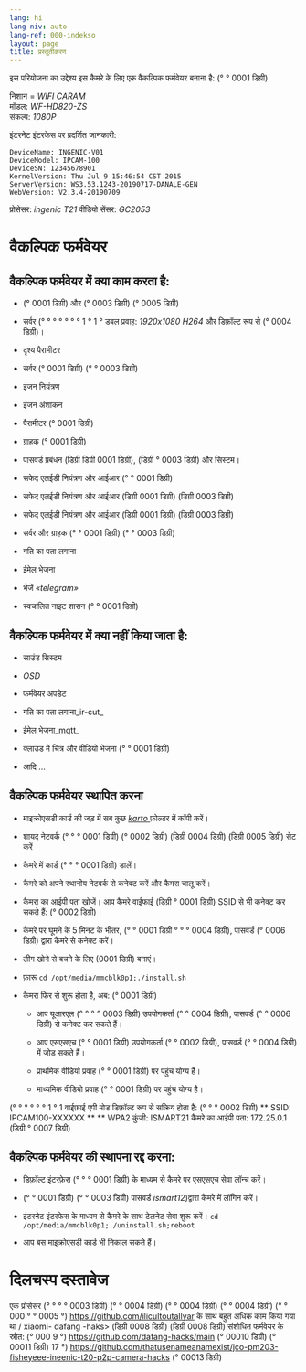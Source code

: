 ```yaml
---
lang: hi
lang-niv: auto
lang-ref: 000-indekso
layout: page
title: प्रस्तुतीकरण
---
```


इस परियोजना का उद्देश्य इस कैमरे के लिए एक वैकल्पिक फर्मवेयर बनाना है: (° ° 0001 डिग्री)

निशान = _WIFI CARAM_  
मॉडल: _WF-HD820-ZS_  
संकल्प: _1080P_

इंटरनेट इंटरफेस पर प्रदर्शित जानकारी:
```
DeviceName: INGENIC-V01
DeviceModel: IPCAM-100
DeviceSN: 12345678901
KernelVersion: Thu Jul 9 15:46:54 CST 2015
ServerVersion: WS3.53.1243-20190717-DANALE-GEN
WebVersion: V2.3.4-20190709
```

प्रोसेसर: _ingenic T21_
वीडियो सेंसर: _GC2053_

# वैकल्पिक फर्मवेयर

## वैकल्पिक फर्मवेयर में क्या काम करता है:

* (° 0001 डिग्री) और (° 0003 डिग्री) (° 0005 डिग्री)


* सर्वर (° ° ° ° ° ° ° 1 ° 1 ° डबल प्रवाह: _1920x1080 H264_ और डिफ़ॉल्ट रूप से (° 0004 डिग्री)।  


* दृश्य पैरामीटर


* सर्वर (° 0001 डिग्री) (° ° 0003 डिग्री)


* इंजन नियंत्रण


* इंजन अंशांकन


* पैरामीटर (° 0001 डिग्री)


* ग्राहक (° 0001 डिग्री)


* पासवर्ड प्रबंधन (डिग्री डिग्री 0001 डिग्री), (डिग्री ° 0003 डिग्री) और सिस्टम।  


* सफेद एलईडी नियंत्रण और आईआर (° ° 0001 डिग्री)


* सफेद एलईडी नियंत्रण और आईआर (डिग्री 0001 डिग्री) (डिग्री 0003 डिग्री)


* सफेद एलईडी नियंत्रण और आईआर (डिग्री 0001 डिग्री) (डिग्री 0003 डिग्री)


* सर्वर और ग्राहक (° ° 0001 डिग्री) (° ° 0003 डिग्री)


* गति का पता लगाना


* ईमेल भेजना


* भेजें _«telegram»_


* स्वचालित नाइट शासन (° ° 0001 डिग्री)



## वैकल्पिक फर्मवेयर में क्या नहीं किया जाता है:

* साउंड सिस्टम


* _OSD_


* फर्मवेयर अपडेट


* गति का पता लगाना_ir-cut_


* ईमेल भेजना_mqtt_


* क्लाउड में चित्र और वीडियो भेजना (° ° 0001 डिग्री)


* आदि ...



## वैकल्पिक फर्मवेयर स्थापित करना

* माइक्रोएसडी कार्ड की जड़ में सब कुछ [ _karto_ ](https://github.com/jmichault/ipcam-100/tree/master/karto) फ़ोल्डर में कॉपी करें।


* शायद नेटवर्क (° ° ° 0001 डिग्री) (° 0002 डिग्री) (डिग्री 0004 डिग्री) (डिग्री 0005 डिग्री) सेट करें


* कैमरे में कार्ड (° ° ° 0001 डिग्री) डालें।  


* कैमरे को अपने स्थानीय नेटवर्क से कनेक्ट करें और कैमरा चालू करें।


* कैमरा का आईपी पता खोजें। आप कैमरे वाईफाई (डिग्री ° 0001 डिग्री) SSID से भी कनेक्ट कर सकते हैं: (° 0002 डिग्री)।


* कैमरे पर घूमने के 5 मिनट के भीतर, (° ° 0001 डिग्री ° ° ° 0004 डिग्री), पासवर्ड (° 0006 डिग्री) द्वारा कैमरे से कनेक्ट करें।


* लीग खोने से बचने के लिए (0001 डिग्री) बनाएं।


* फ़ारू `cd /opt/media/mmcblk0p1;./install.sh`


* कैमरा फिर से शुरू होता है, अब: (° 0001 डिग्री)


    * आप यूआरएल (° ° ° ° 0003 डिग्री) उपयोगकर्ता (° ° 0004 डिग्री), पासवर्ड (° ° 0006 डिग्री) से कनेक्ट कर सकते हैं।


    * आप एसएसएच (° ° 0001 डिग्री) उपयोगकर्ता (° ° 0002 डिग्री), पासवर्ड (° ° 0004 डिग्री) में जोड़ सकते हैं।


    * प्राथमिक वीडियो प्रवाह (° ° 0001 डिग्री) पर पहुंच योग्य है।


    * माध्यमिक वीडियो प्रवाह (° ° 0001 डिग्री) पर पहुंच योग्य है।


(° ° ° ° ° ° 1 ° 1 वाईफ़ाई एपी मोड डिफ़ॉल्ट रूप से सक्रिय होता है: (° ° ° 0002 डिग्री)    ** SSID: IPCAM100-XXXXXX
    **     ** WPA2 कुंजी: ISMART21
कैमरे का आईपी पता: 172.25.0.1 (डिग्री ° 0007 डिग्री)

## वैकल्पिक फर्मवेयर की स्थापना रद्द करना:

* डिफ़ॉल्ट इंटरफ़ेस (° ° ° 0001 डिग्री) के माध्यम से कैमरे पर एसएसएच सेवा लॉन्च करें।


* (° ° 0001 डिग्री) (° ° 0003 डिग्री) पासवर्ड _ismart12_)द्वारा कैमरे में लॉगिन करें।


* इंटरनेट इंटरफेस के माध्यम से कैमरे के साथ टेलनेट सेवा शुरू करें। `cd /opt/media/mmcblk0p1;./uninstall.sh;reboot`



* आप बस माइक्रोएसडी कार्ड भी निकाल सकते हैं।



# दिलचस्प दस्तावेज

एक प्रोसेसर (° ° ° ° 0003 डिग्री) (° ° 0004 डिग्री) (° ° 0004 डिग्री) (° ° 0004 डिग्री) (° ° 000 ° ° 0005 °) https://github.com/ilicultoutallyar के साथ बहुत अधिक काम किया गया था / xiaomi- dafang -haks>
(डिग्री 0008 डिग्री) (डिग्री 0008 डिग्री) संशोधित फर्मवेयर के स्रोत: (° 000 9 °) https://github.com/dafang-hacks/main (° 00010 डिग्री) (° 00011 डिग्री) 17 °) https://github.com/thatusenameanamexist/jco-pm203-fisheyeee-ineenic-t20-p2p-camera-hacks (° 00013 डिग्री)

